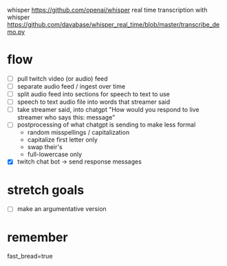 
whisper https://github.com/openai/whisper
real time transcription with whisper https://github.com/davabase/whisper_real_time/blob/master/transcribe_demo.py

# flow
- [ ] pull twitch video (or audio) feed
- [ ] separate audio feed / ingest over time
- [ ] split audio feed into sections for speech to text to use
- [ ] speech to text audio file into words that streamer said
- [ ] take streamer said, into chatgpt "How would you respond to live streamer who says this: message"
- [ ] postprocessing of what chatgpt is sending to make less formal
  - random misspellings / capitalization
  - capitalize first letter only
  - swap their's
  - full-lowercase only
- [x] twitch chat bot -> send response messages

# stretch goals
- [ ] make an argumentative version

# remember
fast_bread=true